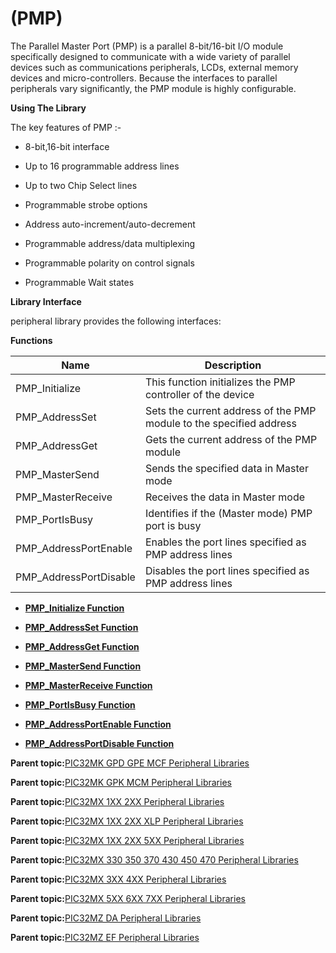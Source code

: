 # \(PMP\)

The Parallel Master Port \(PMP\) is a parallel 8-bit/16-bit I/O module<br />specifically designed to communicate with a wide variety of parallel<br />devices such as communications peripherals, LCDs, external memory<br />devices and micro-controllers. Because the interfaces to parallel<br />peripherals vary significantly, the PMP module is highly configurable.

**Using The Library**

The key features of PMP :-

-   8-bit,16-bit interface

-   Up to 16 programmable address lines

-   Up to two Chip Select lines

-   Programmable strobe options

-   Address auto-increment/auto-decrement

-   Programmable address/data multiplexing

-   Programmable polarity on control signals

-   Programmable Wait states


**Library Interface**

peripheral library provides the following interfaces:

**Functions**

|Name|Description|
|----|-----------|
|PMP\_Initialize|This function initializes the PMP controller of the device|
|PMP\_AddressSet|Sets the current address of the PMP module to the specified address|
|PMP\_AddressGet|Gets the current address of the PMP module|
|PMP\_MasterSend|Sends the specified data in Master mode|
|PMP\_MasterReceive|Receives the data in Master mode|
|PMP\_PortIsBusy|Identifies if the \(Master mode\) PMP port is busy|
|PMP\_AddressPortEnable|Enables the port lines specified as PMP address lines|
|PMP\_AddressPortDisable|Disables the port lines specified as PMP address lines|

-   **[PMP\_Initialize Function](GUID-C44CD989-ED3D-4CBF-B5F4-244E4C1B2A52.md)**  

-   **[PMP\_AddressSet Function](GUID-9D4EE853-9128-4E0C-AA13-1973960CC083.md)**  

-   **[PMP\_AddressGet Function](GUID-12654F3E-A9E5-4D5C-B19B-24BA84E4B2B6.md)**  

-   **[PMP\_MasterSend Function](GUID-17DC1F33-6B41-4DDC-91E8-86BF7AAC79AE.md)**  

-   **[PMP\_MasterReceive Function](GUID-D459134C-7EF8-45C0-8912-CF2C34E9E7BB.md)**  

-   **[PMP\_PortIsBusy Function](GUID-DF5A8CF3-851E-48B0-98D2-83873E6FF35F.md)**  

-   **[PMP\_AddressPortEnable Function](GUID-4EA51BD8-FC9A-42BD-B37A-EB2A3E1A458A.md)**  

-   **[PMP\_AddressPortDisable Function](GUID-F0FA2568-9AEF-444F-BBE9-272D389C7404.md)**  


**Parent topic:**[PIC32MK GPD GPE MCF Peripheral Libraries](GUID-A63F4C14-72E7-44D7-9C70-A48BBD41B583.md)

**Parent topic:**[PIC32MK GPK MCM Peripheral Libraries](GUID-801B9DE7-4616-4E38-BF86-C82B78A4F430.md)

**Parent topic:**[PIC32MX 1XX 2XX Peripheral Libraries](GUID-DD9F92A3-1B1F-4068-A4CC-C71672A1BF54.md)

**Parent topic:**[PIC32MX 1XX 2XX XLP Peripheral Libraries](GUID-8819552A-CB58-4DAC-BE25-EC305892232E.md)

**Parent topic:**[PIC32MX 1XX 2XX 5XX Peripheral Libraries](GUID-232A3DC0-B096-45AA-9430-33A2C9BA694A.md)

**Parent topic:**[PIC32MX 330 350 370 430 450 470 Peripheral Libraries](GUID-4F5C226F-136E-4C6B-8A7F-0DF12557C7F8.md)

**Parent topic:**[PIC32MX 3XX 4XX Peripheral Libraries](GUID-2C79235F-A27F-4622-BBDA-943C35FD7940.md)

**Parent topic:**[PIC32MX 5XX 6XX 7XX Peripheral Libraries](GUID-91DC3697-58A9-4E5B-95DE-F4B08BA9C8DD.md)

**Parent topic:**[PIC32MZ DA Peripheral Libraries](GUID-02A4B196-FE06-48DB-BC12-D3A68B6D983E.md)

**Parent topic:**[PIC32MZ EF Peripheral Libraries](GUID-F47955F5-89DE-43B0-8C2C-DE0070EBA152.md)

